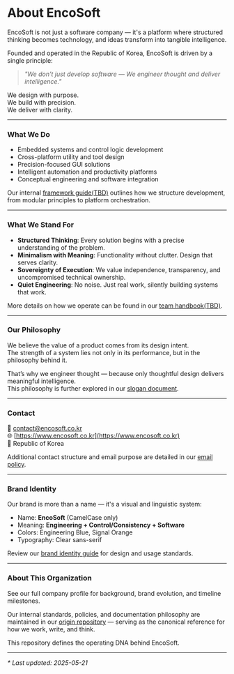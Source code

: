# About EncoSoft

EncoSoft is not just a software company — it's a platform where structured thinking becomes technology, and ideas transform into tangible intelligence.

Founded and operated in the Republic of Korea, EncoSoft is driven by a single principle:

> *"We don’t just develop software — We engineer thought and deliver intelligence."*

We design with purpose.   
We build with precision.   
We deliver with clarity.

---

### What We Do

* Embedded systems and control logic development
* Cross-platform utility and tool design
* Precision-focused GUI solutions
* Intelligent automation and productivity platforms
* Conceptual engineering and software integration

Our internal [framework guide(TBD)]() outlines how we structure development, from modular principles to platform orchestration.

---

### What We Stand For

* **Structured Thinking**: Every solution begins with a precise understanding of the problem.
* **Minimalism with Meaning**: Functionality without clutter. Design that serves clarity.
* **Sovereignty of Execution**: We value independence, transparency, and uncompromised technical ownership.
* **Quiet Engineering**: No noise. Just real work, silently building systems that work.

More details on how we operate can be found in our [team handbook(TBD)]().

---

### Our Philosophy

We believe the value of a product comes from its design intent.   
The strength of a system lies not only in its performance, but in the philosophy behind it.

That’s why we engineer thought — because only thoughtful design delivers meaningful intelligence.   
This philosophy is further explored in our [slogan document](https://github.com/encosoft-kr/origin/wiki/Slogan-Document).

---

### Contact

📩 [contact@encosoft.co.kr](mailto:contact@encosoft.co.kr)   
🌐 [https://www.encosoft.co.kr](https://www.encosoft.co.kr)   
📍 Republic of Korea

Additional contact structure and email purpose are detailed in our [email policy](https://github.com/encosoft-kr/origin/wiki/Email-Policy).

---

### Brand Identity

Our brand is more than a name — it's a visual and linguistic system:

* Name: **EncoSoft** (CamelCase only)
* Meaning: **Engineering + Control/Consistency + Software**
* Colors: Engineering Blue, Signal Orange
* Typography: Clear sans-serif

Review our [brand identity guide](https://github.com/encosoft-kr/origin/wiki/Brand-Identity-Guide) for design and usage standards.

---

### About This Organization

See our full company profile for background, brand evolution, and timeline milestones.

Our internal standards, policies, and documentation philosophy are maintained in our [origin repository](https://github.com/encosoft-kr/origin/) — serving as the canonical reference for how we work, write, and think.

This repository defines the operating DNA behind EncoSoft.

---

_* Last updated: 2025-05-21_
